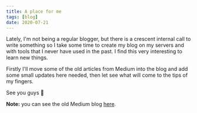 ```yaml
---
title: A place for me
tags: [blog]
date: 2020-07-21
---
```


Lately, I'm not being a regular blogger, but there is a crescent internal call to write something so I take some time to create my blog on my servers and with tools that I never have used in the past. I find this very interesting to learn new things.

Firstly I'll move some of the old articles from Medium into the blog and add some small updates here needed, then let see what will come to the tips of my fingers.

See you guys 👋

**Note:** you can see the old Medium blog [here](https://medium.com/@gil0mendes).
